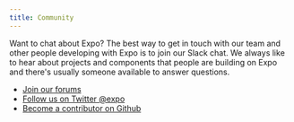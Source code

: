 ```yaml
---
title: Community
---
```


Want to chat about Expo? The best way to get in touch with our team and other people developing with Expo is to join our Slack chat. We always like to hear about projects and components that people are building on Expo and there's usually someone available to answer questions.

- [Join our forums](http://forums.expo.io/)
- [Follow us on Twitter @expo](https://twitter.com/expo)
- [Become a contributor on Github](https://github.com/expo)
